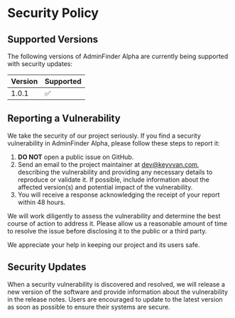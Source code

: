# Security Policy

## Supported Versions

The following versions of AdminFinder Alpha are currently being supported with security updates:

| Version | Supported          |
| ------- | ------------------ |
| 1.0.1   | :white_check_mark: |

## Reporting a Vulnerability

We take the security of our project seriously. If you find a security vulnerability in AdminFinder Alpha, please follow these steps to report it:

1. **DO NOT** open a public issue on GitHub.
2. Send an email to the project maintainer at [dev@keyvvan.com](mailto:dev@keyvvan.com), describing the vulnerability and providing any necessary details to reproduce or validate it. If possible, include information about the affected version(s) and potential impact of the vulnerability.
3. You will receive a response acknowledging the receipt of your report within 48 hours.

We will work diligently to assess the vulnerability and determine the best course of action to address it. Please allow us a reasonable amount of time to resolve the issue before disclosing it to the public or a third party.

We appreciate your help in keeping our project and its users safe.

## Security Updates

When a security vulnerability is discovered and resolved, we will release a new version of the software and provide information about the vulnerability in the release notes. Users are encouraged to update to the latest version as soon as possible to ensure their systems are secure.
